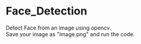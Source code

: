 # Face_Detection
Detect Face from an image using opencv.
<br>
Save your image as "image.png" and run the code.
